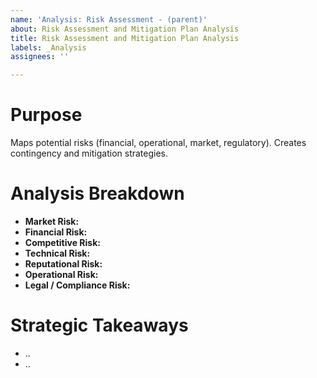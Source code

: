 ```yaml
---
name: 'Analysis: Risk Assessment - (parent)'
about: Risk Assessment and Mitigation Plan Analysis
title: Risk Assessment and Mitigation Plan Analysis
labels: _Analysis
assignees: ''

---
```


# Purpose

Maps potential risks (financial, operational, market, regulatory). Creates contingency and mitigation strategies.

# Analysis Breakdown

- **Market Risk:**
- **Financial Risk:**
- **Competitive Risk:**
- **Technical Risk:**
- **Reputational Risk:**
- **Operational Risk:**
- **Legal / Compliance Risk:**

# Strategic Takeaways

- ..
- ..
